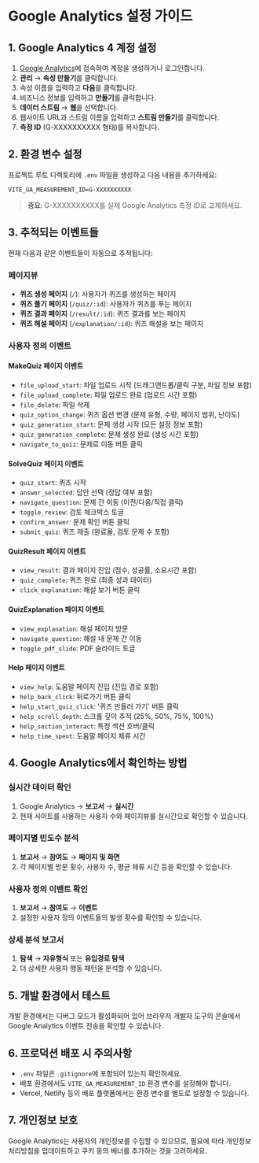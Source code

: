 # Google Analytics 설정 가이드

## 1. Google Analytics 4 계정 설정

1. [Google Analytics](https://analytics.google.com/)에 접속하여 계정을 생성하거나 로그인합니다.
2. **관리** → **속성 만들기**를 클릭합니다.
3. 속성 이름을 입력하고 **다음**을 클릭합니다.
4. 비즈니스 정보를 입력하고 **만들기**를 클릭합니다.
5. **데이터 스트림** → **웹**을 선택합니다.
6. 웹사이트 URL과 스트림 이름을 입력하고 **스트림 만들기**를 클릭합니다.
7. **측정 ID** (G-XXXXXXXXXX 형태)를 복사합니다.

## 2. 환경 변수 설정

프로젝트 루트 디렉토리에 `.env` 파일을 생성하고 다음 내용을 추가하세요:

```
VITE_GA_MEASUREMENT_ID=G-XXXXXXXXXX
```

> **중요**: G-XXXXXXXXXX를 실제 Google Analytics 측정 ID로 교체하세요.

## 3. 추적되는 이벤트들

현재 다음과 같은 이벤트들이 자동으로 추적됩니다:

### 페이지뷰

- **퀴즈 생성 페이지** (`/`): 사용자가 퀴즈를 생성하는 페이지
- **퀴즈 풀기 페이지** (`/quiz/:id`): 사용자가 퀴즈를 푸는 페이지
- **퀴즈 결과 페이지** (`/result/:id`): 퀴즈 결과를 보는 페이지
- **퀴즈 해설 페이지** (`/explanation/:id`): 퀴즈 해설을 보는 페이지

### 사용자 정의 이벤트

#### MakeQuiz 페이지 이벤트

- `file_upload_start`: 파일 업로드 시작 (드래그앤드롭/클릭 구분, 파일 정보 포함)
- `file_upload_complete`: 파일 업로드 완료 (업로드 시간 포함)
- `file_delete`: 파일 삭제
- `quiz_option_change`: 퀴즈 옵션 변경 (문제 유형, 수량, 페이지 범위, 난이도)
- `quiz_generation_start`: 문제 생성 시작 (모든 설정 정보 포함)
- `quiz_generation_complete`: 문제 생성 완료 (생성 시간 포함)
- `navigate_to_quiz`: 문제로 이동 버튼 클릭

#### SolveQuiz 페이지 이벤트

- `quiz_start`: 퀴즈 시작
- `answer_selected`: 답안 선택 (정답 여부 포함)
- `navigate_question`: 문제 간 이동 (이전/다음/직접 클릭)
- `toggle_review`: 검토 체크박스 토글
- `confirm_answer`: 문제 확인 버튼 클릭
- `submit_quiz`: 퀴즈 제출 (완료율, 검토 문제 수 포함)

#### QuizResult 페이지 이벤트

- `view_result`: 결과 페이지 진입 (점수, 성공률, 소요시간 포함)
- `quiz_complete`: 퀴즈 완료 (최종 성과 데이터)
- `click_explanation`: 해설 보기 버튼 클릭

#### QuizExplanation 페이지 이벤트

- `view_explanation`: 해설 페이지 방문
- `navigate_question`: 해설 내 문제 간 이동
- `toggle_pdf_slide`: PDF 슬라이드 토글

#### Help 페이지 이벤트

- `view_help`: 도움말 페이지 진입 (진입 경로 포함)
- `help_back_click`: 뒤로가기 버튼 클릭
- `help_start_quiz_click`: '퀴즈 만들러 가기' 버튼 클릭
- `help_scroll_depth`: 스크롤 깊이 추적 (25%, 50%, 75%, 100%)
- `help_section_interact`: 특정 섹션 호버/클릭
- `help_time_spent`: 도움말 페이지 체류 시간

## 4. Google Analytics에서 확인하는 방법

### 실시간 데이터 확인

1. Google Analytics → **보고서** → **실시간**
2. 현재 사이트를 사용하는 사용자 수와 페이지뷰를 실시간으로 확인할 수 있습니다.

### 페이지별 빈도수 분석

1. **보고서** → **참여도** → **페이지 및 화면**
2. 각 페이지별 방문 횟수, 사용자 수, 평균 체류 시간 등을 확인할 수 있습니다.

### 사용자 정의 이벤트 확인

1. **보고서** → **참여도** → **이벤트**
2. 설정한 사용자 정의 이벤트들의 발생 횟수를 확인할 수 있습니다.

### 상세 분석 보고서

1. **탐색** → **자유형식** 또는 **유입경로 탐색**
2. 더 상세한 사용자 행동 패턴을 분석할 수 있습니다.

## 5. 개발 환경에서 테스트

개발 환경에서는 디버그 모드가 활성화되어 있어 브라우저 개발자 도구의 콘솔에서 Google Analytics 이벤트 전송을 확인할 수 있습니다.

## 6. 프로덕션 배포 시 주의사항

- `.env` 파일은 `.gitignore`에 포함되어 있는지 확인하세요.
- 배포 환경에서도 `VITE_GA_MEASUREMENT_ID` 환경 변수를 설정해야 합니다.
- Vercel, Netlify 등의 배포 플랫폼에서는 환경 변수를 별도로 설정할 수 있습니다.

## 7. 개인정보 보호

Google Analytics는 사용자의 개인정보를 수집할 수 있으므로, 필요에 따라 개인정보 처리방침을 업데이트하고 쿠키 동의 배너를 추가하는 것을 고려하세요.
